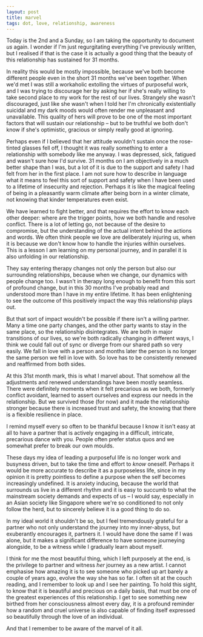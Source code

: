 ```yaml
---
layout: post
title: marvel
tags: dot, love, relationship, awareness
---
```

Today is the 2nd and a Sunday, so I am taking the opportunity to document _us_ again. I wonder if I'm just regurgitating everything I've previously written, but I realised if that is the case it is actually a good thing that the beauty of this relationship has sustained for 31 months.

In reality this would be mostly impossible, because we've both become different people even in the short 31 months we've been together. When we'd met I was still a workaholic extolling the virtues of purposeful work, and I was trying to discourage her by asking her if she's really willing to take second place to my work for the rest of our lives. Strangely she wasn't discouraged, just like she wasn't when I told her I'm chronically existentially suicidal and my dark moods would often render me unpleasant and unavailable. This quality of hers will prove to be one of the most important factors that will sustain our relationship – but to be truthful we both don't know if she's optimistic, gracious or simply really good at ignoring.  

Perhaps even if I believed that her attitude wouldn't sustain once the rose-tinted glasses fell off, I thought it was really something to enter a relationship with somebody like me anyway. I was depressed, sick, fatigued and wasn't sure how I'd survive. 31 months on I am objectively in a much better shape than I was, but a lot of it is due to the support and safety I had felt from her in the first place. I am not sure how to describe in language what it means to feel this sort of support and safety when I have been used to a lifetime of insecurity and rejection.  Perhaps it is like the magical feeling of being in a pleasantly warm climate after being born in a winter climate, not knowing that kinder temperatures even exist.

We have learned to fight better, and that requires the effort to know each other deeper: where are the trigger points, how we both handle and resolve conflict. There is a lot of letting go, not because of the desire to compromise, but the understanding of the actual intent behind the actions and words. We often think people we love are deliberately injuring us, when it is because we don't know how to handle the injuries within ourselves. This is a lesson I am learning on my personal journey, and in parallel it is also unfolding in our relationship.

They say entering therapy changes not only the person but also our surrounding relationships, because when we change, our dynamics with people change too. I wasn't in therapy long enough to benefit from this sort of profound change, but in this 30 months I've probably read and understood more than I have in my entire lifetime. It has been enlightening to see the outcome of this positively impact the way this relationship plays out.

But that sort of impact wouldn't be possible if there isn't a willing partner. Many a time one party changes, and the other party wants to stay in the same place, so the relationship disintegrates. We are both in major transitions of our lives, so we're both radically changing in different ways, I think we could fall out of sync or diverge from our shared path so very easily. We fall in love with a person and months later the person is no longer the same person we fell in love with. So love has to be consistently renewed and reaffirmed from both sides.

At this 31st month mark, this is what I marvel about. That somehow all the adjustments and renewed understandings have been mostly seamless. There were definitely moments when it felt precarious as we both, formerly conflict avoidant, learned to assert ourselves and express our needs in the relationship. But we survived those (for now) and it made the relationship stronger because there is increased trust and safety, the knowing that there is a flexible resilience in place.

I remind myself every so often to be thankful because I know it isn't easy at all to have a partner that is actively engaging in a difficult, intricate, precarious dance with you. People often prefer status quos and we somewhat prefer to break our own moulds.

These days my idea of leading a purposeful life is no longer work and busyness driven, but to take the time and effort to _know_ oneself. Perhaps it would be more accurate to describe it as a purposeless life, since in my opinion it is pretty pointless to define a purpose when the self becomes increasingly undefined. It is anxiety inducing, because the world that surrounds us live in a different rhythm and it is easy to succumb to what the mainstream society demands and expects of us – I would say, especially in an Asian society like Singapore where we're so conditioned to not only follow the herd, but to sincerely believe it is a good thing to do so. 

In my ideal world it shouldn't be so, but I feel tremendously grateful for a partner who not only understand the journey into my inner-abyss, but exuberantly encourages it, partners it. I would have done the same if I was alone, but it makes a significant difference to have someone journeying alongside, to be a witness while I gradually learn about myself.

I think for me the most beautiful thing, which I left purposely at the end, is the privilege to partner and witness _her_ journey as a new artist. I cannot emphasise how amazing it is to see someone who picked up art barely a couple of years ago, evolve the way she has so far. I often sit at the couch reading,  and I remember to look up and I see her painting. To hold this sight, to know that it is beautiful and precious on a daily basis, that must be one of the greatest experiences of this relationship. I get to see something new birthed from her consciousness almost every day, it is a profound reminder how a random and cruel universe is also capable of finding itself expressed so beautifully through the love of an individual.

And that I remember to be aware of the marvel of it all.

